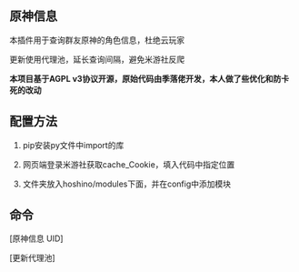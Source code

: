## 原神信息

本插件用于查询群友原神的角色信息，杜绝云玩家

更新使用代理池，延长查询间隔，避免米游社反爬

**本项目基于AGPL v3协议开源，原始代码由季落佬开发，本人做了些优化和防卡死的改动**

## 配置方法

1. pip安装py文件中import的库

2. 网页端登录米游社获取cache_Cookie，填入代码中指定位置

3. 文件夹放入hoshino/modules下面，并在config中添加模块

## 命令

[原神信息 UID]

[更新代理池]